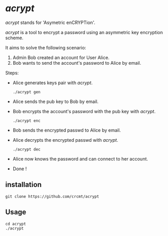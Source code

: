 *acrypt*
========

*acrypt* stands for 'Asymetric enCRYPTion'.

*acrypt* is a tool to encrypt a password
using an asymmetric key encryption scheme.

It aims to solve the following scenario:  
  1. Admin Bob created an account for User Alice.
  2. Bob wants to send the account's password to Alice by email.

Steps:
  * Alice generates keys pair with *acrypt*.

        ./acrypt gen

  * Alice sends the pub key to Bob by email.
  * Bob encrypts the account's password with the pub key with *acrypt*.

        ./acrypt enc

  * Bob sends the encrypted passwd to Alice by email.
  * Alice decrypts the encrypted passwd with *acrypt*.

        ./acrypt dec

  * Alice now knows the password and can connect to her account.
  * Done !

installation
------------

    git clone https://github.com/crcmt/acrypt

Usage
-----

    cd acrypt
    ./acrypt
